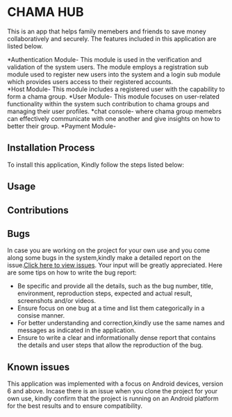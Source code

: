 # CHAMA HUB
 
 This is an app that helps family memebers and friends to save money collaboratively and securely. The features included in this application are listed below.
 
 *Authentication Module- This module is used in the verification and validation of the system users. The module employs a registration sub module used to register new users into the system and a login sub module which provides users access to their registered accounts.  
 *Host Module- This module includes a registered user with the capability to form a chama group.
 *User Module- This module focuses on  user-related functionality within the system such contribution to chama groups and managing their user profiles.
 *chat console- where chama group memebrs can effectively communicate with one another and give insights on how to better their group.
 *Payment Module-
 

## Installation Process

To install this application, Kindly follow the steps listed below:

## Usage


## Contributions


## Bugs
In case you are working on the project for your own use and you come along some bugs in the system,kindly make a detailed report on the issue.[Click here to view issues](https://github.com/Winfred-Achieng/chama/issues). Your input will be greatly appreciated.
Here are some tips on how to write the bug report:

* Be specific and provide all the details, such as the bug number, title, environment, reproduction steps, expected and actual result, screenshots and/or videos.
* Ensure focus on one bug at a time and list them categorically in a consise manner.
* For better understanding and correction,kindly use the same names and messages as indicated in the application.
* Ensure to write a clear and informationally dense report that contains the details and user steps that allow the reproduction of the bug.

## Known issues

This application was implemented with a focus on Android devices, version 6 and above. Incase there is an issue when you clone the project for your own use, kindly confirm that the project is running on an Android platform for the best results and to ensure compatibility.
